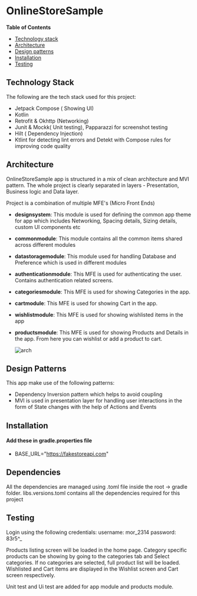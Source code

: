 # OnlineStoreSample

**Table of Contents**

- [Technology stack](#technology-stack)
- [Architecture](#architecture)
- [Design patterns](#design-patterns)
- [Installation](#installation)
- [Testing](#testing)

## Technology Stack
The following are the tech stack used for this project:
- Jetpack Compose ( Showing UI)
- Kotlin
- Retrofit & Okhttp (Networking)
- Junit & Mockk( Unit testing), Papparazzi for screenshot testing
- Hilt ( Dependency Injection)
- Ktlint for detecting lint errors and Detekt with Compose rules for improving code quality

## Architecture
OnlineStoreSample app is structured in a mix of clean architecture and MVI pattern.
The whole project is clearly separated in layers - Presentation, Business logic and Data layer.

Project is a combination of multiple MFE's (Micro Front Ends)
- **designsystem**: This module is used for defining the common app theme for app which includes Networking, Spacing details, Sizing details, custom UI components etc
- **commonmodule**: This module contains all the common items shared across different modules
- **datastoragemodule**: This module used for handling Database and Preference which is used in different modules
- **authenticationmodule**: This MFE is used for authenticating the user. Contains authentication related screens. 
- **categoriesmodule**: This MFE is used for showing Categories in the app. 
- **cartmodule**: This MFE is used for showing Cart in the app. 
- **wishlistmodule**: This MFE is used for showing wishlisted items in the app 
- **productsmodule**: This MFE is used for showing Products and Details in the app. From here you can wishlist or add a product to cart. 

  ![arch](https://github.com/user-attachments/assets/8af276ac-f0c5-4a10-a1a3-b65ce1238e0e)


## Design Patterns

This app make use of the following patterns:
 - Dependency Inversion pattern which helps to avoid coupling
 - MVI is used in presentation layer for handling user interactions in the form of State changes with the help of Actions and Events

## Installation
#### Add these in gradle.properties file
- BASE_URL="https://fakestoreapi.com"

## Dependencies
All the dependencies are managed using .toml file inside the root -> gradle folder.
libs.versions.toml contains all the dependencies required for this project

## Testing
Login using the following credentials:
 username: mor_2314
 password: 83r5^_

Products listing screen will be loaded in the home page. 
Category specific products can be showing by going to the categories tab and Select categories. If no categories are selected, full product list will be loaded.
Wishlisted and Cart items are displayed in the Wishlist screen and Cart screen respectively.

Unit test and Ui test are added for app module and products module. 

